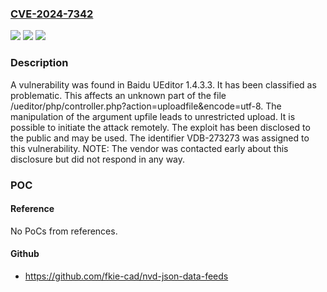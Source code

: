### [CVE-2024-7342](https://cve.mitre.org/cgi-bin/cvename.cgi?name=CVE-2024-7342)
![](https://img.shields.io/static/v1?label=Product&message=UEditor&color=blue)
![](https://img.shields.io/static/v1?label=Version&message=%3D%201.4.3.3%20&color=brighgreen)
![](https://img.shields.io/static/v1?label=Vulnerability&message=CWE-434%20Unrestricted%20Upload&color=brighgreen)

### Description

A vulnerability was found in Baidu UEditor 1.4.3.3. It has been classified as problematic. This affects an unknown part of the file /ueditor/php/controller.php?action=uploadfile&encode=utf-8. The manipulation of the argument upfile leads to unrestricted upload. It is possible to initiate the attack remotely. The exploit has been disclosed to the public and may be used. The identifier VDB-273273 was assigned to this vulnerability. NOTE: The vendor was contacted early about this disclosure but did not respond in any way.

### POC

#### Reference
No PoCs from references.

#### Github
- https://github.com/fkie-cad/nvd-json-data-feeds

